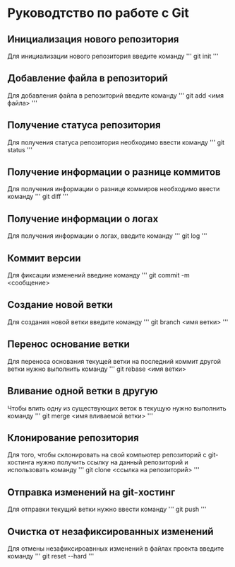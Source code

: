 # Руководтство по работе с Git

## Инициализация нового репозитория

Для инициализации нового репозитория введите команду
'''
    git init
'''

## Добавление файла в репозиторий

Для добавления файла в репозиторий введите команду
'''
    git add <имя файла>
'''

## Получение статуса репозитория

Для получения статуса репозитория необходимо ввести команду
'''
    git status
'''

## Получение информации о разнице коммитов

Для получения информации о разнице коммиров необходимо ввести команду
'''
    git diff
'''

## Получение информации о логах

Для получения информации о логах, введите команду
'''
    git log
'''

## Коммит версии

Для фиксации изменений введине команду 
'''
    git commit -m <сообщение>
## Создание новой ветки

Для создания новой ветки введите команду 
'''
    git branch <имя ветки>
'''

## Перенос основание ветки

Для переноса основания текущей ветки на последний коммит другой ветки нужно выполнить команду 
'''
    git rebase <имя ветки>
## Вливание одной ветки в другую

Чтобы влить одну из существующих веток в текущую нужно выполнить команду
'''
    git merge <имя вливаемой ветки>
'''

## Клонирование репозитория

Для того, чтобы склонировать на свой компьютер репозиторий с git-хостинга нужно получить ссылку на данный репозиторий и использовать команду
'''
    git clone <ссылка на репозиторий>
'''

## Отправка изменений на git-хостинг

Для отправки текущий ветки нужно ввести команду
'''
    git push
'''

## Очистка от незафиксированных изменений

Для отмены незафиксироавнных изменений в файлах проекта введите команду
'''
    git reset --hard
'''
